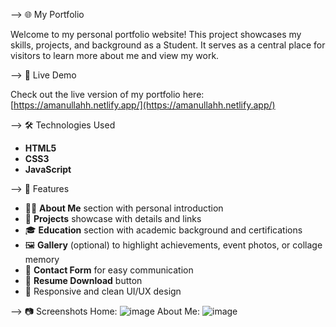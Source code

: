 --> 🌐 My Portfolio

Welcome to my personal portfolio website! This project showcases my skills, projects, and background as a Student. It serves as a central place for visitors to learn more about me and view my work.

--> 🔗 Live Demo

Check out the live version of my portfolio here: [https://amanullahh.netlify.app/](https://amanullahh.netlify.app/)

--> 🛠️ Technologies Used

- **HTML5**
- **CSS3**
- **JavaScript**

--> 📁 Features

- 👨‍💻 **About Me** section with personal introduction
- 💼 **Projects** showcase with details and links
- 🎓 **Education** section with academic background and certifications
- 🖼️ **Gallery** (optional) to highlight achievements, event photos, or collage memory
- 📧 **Contact Form** for easy communication
- 📜 **Resume Download** button
- 🎨 Responsive and clean UI/UX design

--> 📷 Screenshots
Home:
![image](https://github.com/user-attachments/assets/7d4c2162-ebcf-4bdb-a523-ac61aad26e5d)
About Me:
![image](https://github.com/user-attachments/assets/bf371d2e-d79e-4363-97ad-33c8c088ffed)




